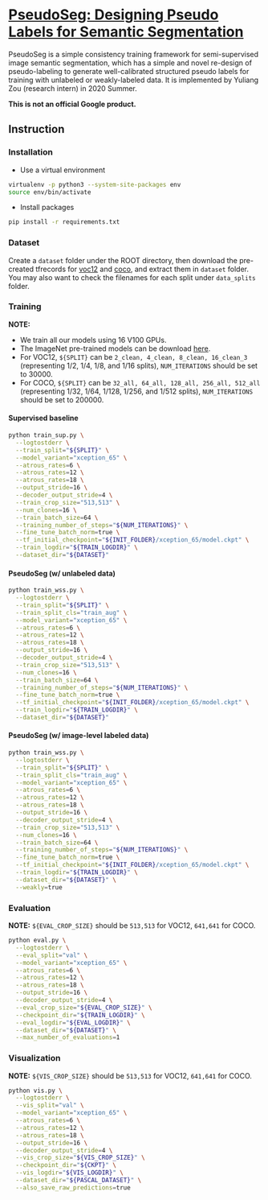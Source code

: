 # [PseudoSeg: Designing Pseudo Labels for Semantic Segmentation](https://arxiv.org/pdf/2010.09713v1.pdf)

PseudoSeg is a simple consistency training framework for semi-supervised image
semantic segmentation, which has a simple and novel re-design of pseudo-labeling
to generate well-calibrated structured pseudo labels for training with unlabeled
or weakly-labeled data. It is implemented by Yuliang Zou (research intern) in 2020 Summer.

__This is not an official Google product.__

## Instruction

### Installation

- Use a virtual environment

```bash
virtualenv -p python3 --system-site-packages env
source env/bin/activate
```

- Install packages

```bash
pip install -r requirements.txt
```

### Dataset

Create a `dataset` folder under the ROOT directory, then download the pre-created tfrecords for [voc12](https://filebox.ece.vt.edu/~ylzou/summer2020pseudoseg/pascal_voc_seg.tar) and [coco](https://filebox.ece.vt.edu/~ylzou/summer2020pseudoseg/coco.tar), and extract them in `dataset` folder. You may also want to check the filenames for each split under `data_splits` folder.


### Training

**NOTE:** 
- We train all our models using 16 V100 GPUs.
- The ImageNet pre-trained models can be download [here](https://github.com/tensorflow/models/blob/master/research/deeplab/g3doc/model_zoo.md#model-details-3).
- For VOC12, `${SPLIT}` can be `2_clean, 4_clean, 8_clean, 16_clean_3` (representing 1/2, 1/4, 1/8, and 1/16 splits), `NUM_ITERATIONS` should be set to 30000.
- For COCO, `${SPLIT}` can be `32_all, 64_all, 128_all, 256_all, 512_all` (representing 1/32, 1/64, 1/128, 1/256, and 1/512 splits), `NUM_ITERATIONS` should be set to 200000.

#### Supervised baseline

```bash
python train_sup.py \
  --logtostderr \
  --train_split="${SPLIT}" \
  --model_variant="xception_65" \
  --atrous_rates=6 \
  --atrous_rates=12 \
  --atrous_rates=18 \
  --output_stride=16 \
  --decoder_output_stride=4 \
  --train_crop_size="513,513" \
  --num_clones=16 \
  --train_batch_size=64 \
  --training_number_of_steps="${NUM_ITERATIONS}" \
  --fine_tune_batch_norm=true \
  --tf_initial_checkpoint="${INIT_FOLDER}/xception_65/model.ckpt" \
  --train_logdir="${TRAIN_LOGDIR}" \
  --dataset_dir="${DATASET}"
```

#### PseudoSeg (w/ unlabeled data)

```bash
python train_wss.py \
  --logtostderr \
  --train_split="${SPLIT}" \
  --train_split_cls="train_aug" \
  --model_variant="xception_65" \
  --atrous_rates=6 \
  --atrous_rates=12 \
  --atrous_rates=18 \
  --output_stride=16 \
  --decoder_output_stride=4 \
  --train_crop_size="513,513" \
  --num_clones=16 \
  --train_batch_size=64 \
  --training_number_of_steps="${NUM_ITERATIONS}" \
  --fine_tune_batch_norm=true \
  --tf_initial_checkpoint="${INIT_FOLDER}/xception_65/model.ckpt" \
  --train_logdir="${TRAIN_LOGDIR}" \
  --dataset_dir="${DATASET}"
```

#### PseudoSeg (w/ image-level labeled data)

```bash
python train_wss.py \
  --logtostderr \
  --train_split="${SPLIT}" \
  --train_split_cls="train_aug" \
  --model_variant="xception_65" \
  --atrous_rates=6 \
  --atrous_rates=12 \
  --atrous_rates=18 \
  --output_stride=16 \
  --decoder_output_stride=4 \
  --train_crop_size="513,513" \
  --num_clones=16 \
  --train_batch_size=64 \
  --training_number_of_steps="${NUM_ITERATIONS}" \
  --fine_tune_batch_norm=true \
  --tf_initial_checkpoint="${INIT_FOLDER}/xception_65/model.ckpt" \
  --train_logdir="${TRAIN_LOGDIR}" \
  --dataset_dir="${DATASET}" \
  --weakly=true
```


### Evaluation

**NOTE:** `${EVAL_CROP_SIZE}` should be `513,513` for VOC12, `641,641` for COCO.

```bash
python eval.py \
  --logtostderr \
  --eval_split="val" \
  --model_variant="xception_65" \
  --atrous_rates=6 \
  --atrous_rates=12 \
  --atrous_rates=18 \
  --output_stride=16 \
  --decoder_output_stride=4 \
  --eval_crop_size="${EVAL_CROP_SIZE}" \
  --checkpoint_dir="${TRAIN_LOGDIR}" \
  --eval_logdir="${EVAL_LOGDIR}" \
  --dataset_dir="${DATASET}" \
  --max_number_of_evaluations=1
```

### Visualization

**NOTE:** `${VIS_CROP_SIZE}` should be `513,513` for VOC12, `641,641` for COCO.

```bash
python vis.py \
  --logtostderr \
  --vis_split="val" \
  --model_variant="xception_65" \
  --atrous_rates=6 \
  --atrous_rates=12 \
  --atrous_rates=18 \
  --output_stride=16 \
  --decoder_output_stride=4 \
  --vis_crop_size="${VIS_CROP_SIZE}" \
  --checkpoint_dir="${CKPT}" \
  --vis_logdir="${VIS_LOGDIR}" \
  --dataset_dir="${PASCAL_DATASET}" \
  --also_save_raw_predictions=true
```

